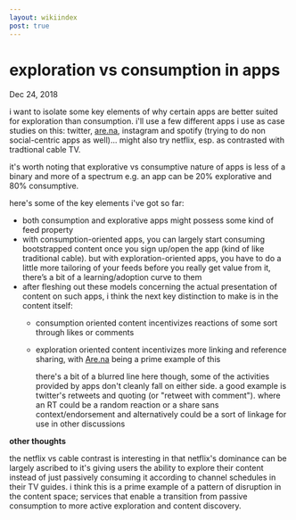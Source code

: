 ```yaml
---
layout: wikiindex
post: true
---
```

# exploration vs consumption in apps

Dec 24, 2018

i want to isolate some key elements of why certain apps are better suited for exploration than consumption. i'll use a few different apps i use as case studies on this: twitter, [are.na](http://are.na), instagram and spotify (trying to do non social-centric apps as well)... might also try netflix, esp. as contrasted with tradtional cable TV.

it's worth noting that explorative vs consumptive nature of apps is less of a binary and more of a spectrum e.g. an app can be 20% explorative and 80% consumptive.

here's some of the key elements i've got so far:

- both consumption and explorative apps might possess some kind of feed property
- with consumption-oriented apps, you can largely start consuming bootstrapped content once you sign up/open the app (kind of like traditional cable). but with exploration-oriented apps, you have to do a little more tailoring of your feeds before you really get value from it, there’s a bit of a learning/adoption curve to them
- after fleshing out these models concerning the actual presentation of content on such apps, i think the next key distinction to make is in the content itself:
    - consumption oriented content incentivizes reactions of some sort through likes or comments
    - exploration oriented content incentivizes more linking and reference sharing, with [Are.na](http://are.na) being a prime example of this

        there's a bit of a blurred line here though, some of the activities provided by apps don't cleanly fall on either side. a good example is twitter's retweets and quoting (or "retweet with comment"). where an RT could be a random reaction or a share sans context/endorsement and alternatively could be a sort of linkage for use in other discussions 

**other thoughts**

the netflix vs cable contrast is interesting in that netflix's dominance can be largely ascribed to it's giving users the ability to explore their content instead of just passively consuming it according to channel schedules in their TV guides. i think this is a prime example of a pattern of disruption in the content space; services that enable a transition from passive consumption to more active exploration and content discovery.

